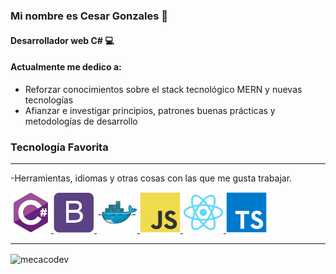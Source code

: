 ### Mi nombre es Cesar Gonzales 👋
#### Desarrollador web C# 💻


#### Actualmente me dedico a:


- Reforzar conocimientos sobre el stack tecnológico MERN y nuevas tecnologías
- Afianzar e investigar principios, patrones buenas prácticas y metodologías de desarrollo


### Tecnología Favorita
___
-Herramientas, idiomas y otras cosas con las que me gusta trabajar.

 
 <a href="#" target="_blank"> <img src="https://github.com/mecacodev/mecacodev/blob/main/csharp-original.svg" alt="react" width="65" height="65"/> </a> 
 <a href="#" target="_blank"> <img src="https://github.com/mecacodev/mecacodev/blob/main/bootstrap-plain.svg" alt="react" width="65" height="65"/> </a> 
 <a href="#" target="_blank"> <img src="https://github.com/mecacodev/mecacodev/blob/main/docker-original.svg" alt="react" width="65" height="65"/> </a> 
 <a href="#" target="_blank"> <img src="https://github.com/mecacodev/mecacodev/blob/main/javascript-original.svg" alt="react" width="65" height="65"/> </a> 
 <a href="#" target="_blank"> <img src="https://github.com/mecacodev/mecacodev/blob/main/react-original.svg" alt="react" width="65" height="65"/> </a> 
 <a href="#" target="_blank"> <img src="https://github.com/mecacodev/mecacodev/blob/main/typescript-original.svg" alt="react" width="65" height="65"/> </a> 
 
___
<p><img align="center" src="https://github-readme-stats.vercel.app/api/top-langs?username=mecacodev&show_icons=true&locale=en&layout=compact" alt="mecacodev" /></p>
